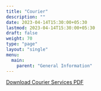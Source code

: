 ```yaml
---
title: "Courier"
description: ""
date: 2023-04-14T15:30:00+05:30
lastmod: 2023-04-14T15:30:00+05:30
draft: false
weight: 70
type: "page"
layout: "single"
menu:
  main:
    parent: "General Information"
---
```

[Download Courier Services PDF](/files/general/courier-services.pdf)
